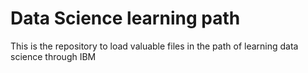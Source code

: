 # Data Science learning path
This is the repository to load valuable files in the path of learning data science through IBM

